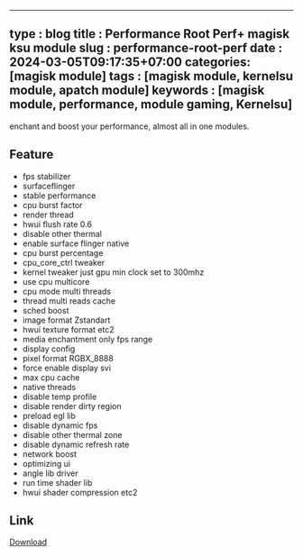 ---
type   : blog
title  : Performance Root Perf+ magisk ksu module
slug   : performance-root-perf
date   : 2024-03-05T09:17:35+07:00
categories: [magisk module]
tags : [magisk module, kernelsu module, apatch module]
keywords  : [magisk module, performance, module gaming, Kernelsu]
----

enchant and boost your performance, almost all in one modules.

## Feature

- fps stabilizer
- surfaceflinger
- stable performance
- cpu burst factor
- render thread
- hwui flush rate 0.6
- disable other thermal
- enable surface flinger native
- cpu burst percentage
- cpu_core_ctrl tweaker
- kernel tweaker just gpu min clock set to 300mhz
- use cpu multicore
- cpu mode multi threads
- thread multi reads cache
- sched boost
- image format Zstandart
- hwui texture format etc2
- media enchantment only fps range
- display config
- pixel format RGBX_8888
- force enable display svi
- max cpu cache
- native threads
- disable temp profile
- disable render dirty region
- preload egl lib
- disable dynamic fps
- disable other thermal zone
- disable dynamic refresh rate
- network boost
- optimizing ui
- angle lib driver
- run time shader lib
- hwui shader compression etc2

## Link

[Download](https://androidsmart.github.io/d/202403/performance/)

